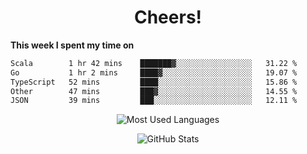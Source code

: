 <h1 align="center">Cheers!</h1>

**This week I spent my time on**
<!--START_SECTION:waka-->

```txt
Scala        1 hr 42 mins    ███████▓░░░░░░░░░░░░░░░░░   31.22 %
Go           1 hr 2 mins     ████▓░░░░░░░░░░░░░░░░░░░░   19.07 %
TypeScript   52 mins         ████░░░░░░░░░░░░░░░░░░░░░   15.86 %
Other        47 mins         ███▓░░░░░░░░░░░░░░░░░░░░░   14.55 %
JSON         39 mins         ███░░░░░░░░░░░░░░░░░░░░░░   12.11 %
```

<!--END_SECTION:waka-->

<p align="center"><img src="https://github-readme-stats.vercel.app/api/top-langs/?username=thnkrn&layout=compact&hide=html&theme=tokyonight" alt="Most Used Languages" /></p>

<p align="center"><img src="https://github-readme-stats.vercel.app/api?username=thnkrn&show_icons=true&count_private=true&theme=tokyonight" alt="GitHub Stats" /></p>

<!-- <p align="center"><a href="https://wakatime.com"><img src="https://wakatime.com/share/@thnkrn/40092326-d1bd-471b-89da-9a7c63939402.png" /></p>
 -->
